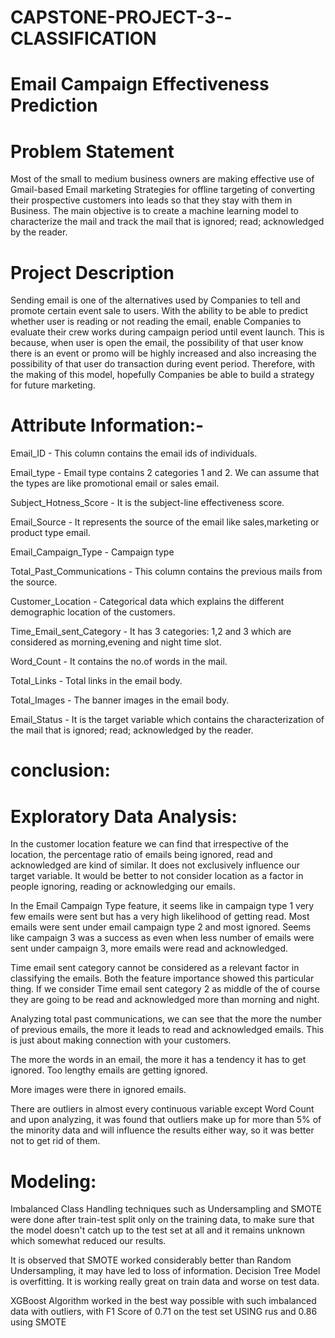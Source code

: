 # CAPSTONE-PROJECT-3--CLASSIFICATION 
# Email Campaign Effectiveness Prediction

# Problem Statement
Most of the small to medium business owners are making effective use of Gmail-based Email marketing Strategies for offline targeting of converting their prospective customers into leads so that they stay with them in Business. 
The main objective is to create a machine learning model to characterize the mail and track the mail that is ignored; read; acknowledged by the reader.

# Project Description
Sending email is one of the alternatives used by Companies to tell and promote certain event sale to users. With the ability to be able to predict whether user is reading or not reading the email, enable Companies to evaluate their crew works during campaign period until event launch. This is because, when user is open the email, the possibility of that user know there is an event or promo will be highly increased and also increasing the possibility of that user do transaction during event period. Therefore, with the making of this model, hopefully Companies be able to build a strategy for future marketing.

# Attribute Information:-
Email_ID - This column contains the email ids of individuals.

Email_type - Email type contains 2 categories 1 and 2. We can assume that the types are like promotional email or sales email.

Subject_Hotness_Score - It is the subject-line effectiveness score.

Email_Source - It represents the source of the email like sales,marketing or product type email.

Email_Campaign_Type - Campaign type

Total_Past_Communications - This column contains the previous mails from the source.

Customer_Location - Categorical data which explains the different demographic location of the customers.

Time_Email_sent_Category - It has 3 categories: 1,2 and 3 which are considered as morning,evening and night time slot.

Word_Count - It contains the no.of words in the mail.

Total_Links - Total links in the email body.

Total_Images - The banner images in the email body.

Email_Status - It is the target variable which contains the characterization of the mail that is ignored; read; acknowledged by the reader.

 # conclusion:
 # Exploratory Data Analysis:

In the customer location feature we can find that irrespective of the location, the percentage ratio of emails being ignored, read and acknowledged are kind of similar. It does not exclusively influence our target variable. It would be better to not consider location as a factor in people ignoring, reading or acknowledging our emails.

In the Email Campaign Type feature, it seems like in campaign type 1 very few emails were sent but has a very high likelihood of getting read. Most emails were sent under email campaign type 2 and most ignored. Seems like campaign 3 was a success as even when less number of emails were sent under campaign 3, more emails were read and acknowledged.

Time email sent category cannot be considered as a relevant factor in classifying the emails. Both the feature importance showed this particular thing. If we consider Time email sent category 2 as middle of the of course they are going to be read and acknowledged more than morning and night.

Analyzing total past communications, we can see that the more the number of previous emails, the more it leads to read and acknowledged emails. This is just about making connection with your customers.

The more the words in an email, the more it has a tendency it has to get ignored. Too lengthy emails are getting ignored.

More images were there in ignored emails.

There are outliers in almost every continuous variable except Word Count and upon analyzing, it was found that outliers make up for more than 5% of the minority data and will influence the results either way, so it was better not to get rid of them.

# Modeling:

Imbalanced Class Handling techniques such as Undersampling and SMOTE were done after train-test split only on the training data, to make sure that the model doesn't catch up to the test set at all and it remains unknown which somewhat reduced our results.

It is observed that SMOTE worked considerably better than Random Undersampling, it may have led to loss of information. Decision Tree Model is overfitting. It is working really great on train data and worse on test data.

XGBoost Algorithm worked in the best way possible with such imbalanced data with outliers, with F1 Score of 0.71 on the test set USING rus and 0.86 using SMOTE
